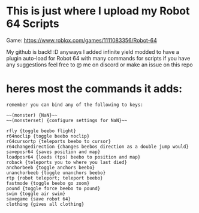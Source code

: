 # This is just where I upload my Robot 64 Scripts

Game: https://www.roblox.com/games/1111083356/Robot-64

My github is back! :D
anyways I added infinite yield modded to have a plugin auto-load for Robot 64 with many commands for scripts
if you have any suggestions feel free to @ me on discord or make an issue on this repo


# heres most the commands it adds:

	remember you can bind any of the following to keys:

	~~(monster) {NaN}~~
	~~(monsterset) {configure settings for NaN}~~

	rfly {toggle beebo flight}
	r64noclip {toggle beebo noclip}
	r64cursortp {teleports beebo to cursor}
	r64changedirection {changes beebos direction as a double jump would}
	saveposr64 {saves position and map}
	loadposr64 {loads (tps) beebo to position and map}
	roback {teleports you to where you last died}
	anchorbeeb {toggle anchors beebo}
	unanchorbeeb {toggle unanchors beebo}
	rtp {robot teleport; teleport beebo}
	fastmode {toggle beebo go zoom}
	pound {toggle force beebo to pound}
	swim {toggle air swim}
	savegame {save robot 64}
	clothing {gives all clothing}
